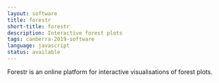 ```yaml
---
layout: software
title: forestr
short-title: forestr
description: Interactive forest plots
tags: canberra-2019-software
language: javascript
status: available
---
```

Forestr is an online platform for interactive visualisations of forest plots.